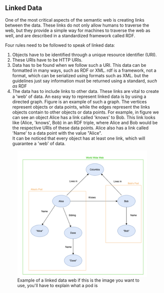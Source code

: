 ## Linked Data

One of the most critical aspects of the semantic web is creating links between the data. 
These links do not only allow humans to traverse the web, but they provide a simple way for machines to traverse the web as well, and are described in a standardized framework called RDF.

Four rules need to be followed to speak of linked data: 

1. Objects have to be identified through a unique resource identifier (URI).
2. These URIs have to be HTTP URIs.
3. Data has to be found when we follow such a URI. This data can be formatted in many ways, such as RDF or XML. <span class="comment" data-author="HD">rdf is a framework, not a format, which can be serialized using formats such as XML. but the guidelines just say information must be returned using a standard, _such as_ RDF</span>
4. The data has to include links to other data. These links are vital to create a 'web' of data.
An easy way to represent linked data is by using a directed graph. Figure [](#LinkedData) is an example of such a graph. 
The vertices represent objects or data points, while the edges represent the links objects contain to other objects or data points.
For example, in figure [](#LinkedData) we can see an object Alice has a link called 'knows' to Bob. 
This link looks like (Alice, 'knows', Bob) in an RDF triple, where Alice and Bob would be the respective URIs of these data points. 
Alice also has a link called 'Name' to a data point with the value "Alice".  
It can be noticed that every object has at least one link, which will guarantee a 'web' of data.

<figure id="LinkedData">
<img src="images/LinkedData.png" alt="[Linked Data]">
<figcaption markdown="block">
Example of a linked data web <span class="comment" data-author="HD">if this is the image you want to use, you'll have to explain what a pod is</span>

</figcaption>
</figure>
